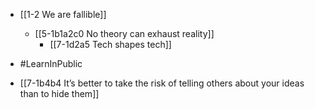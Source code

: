 - [[1-2 We are fallible]]
	- [[5-1b1a2c0 No theory can exhaust reality]]
		- [[7-1d2a5 Tech shapes tech]]

- #LearnInPublic 
- [[7-1b4b4 It’s better to take the risk of telling others about your ideas than to hide them]]